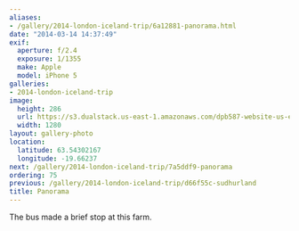```yaml
---
aliases:
- /gallery/2014-london-iceland-trip/6a12881-panorama.html
date: "2014-03-14 14:37:49"
exif:
  aperture: f/2.4
  exposure: 1/1355
  make: Apple
  model: iPhone 5
galleries:
- 2014-london-iceland-trip
image:
  height: 286
  url: https://s3.dualstack.us-east-1.amazonaws.com/dpb587-website-us-east-1/asset/gallery/2014-london-iceland-trip/6a12881-panorama~1280.jpg
  width: 1280
layout: gallery-photo
location:
  latitude: 63.54302167
  longitude: -19.66237
next: /gallery/2014-london-iceland-trip/7a5ddf9-panorama
ordering: 75
previous: /gallery/2014-london-iceland-trip/d66f55c-sudhurland
title: Panorama
---
```


The bus made a brief stop at this farm.
